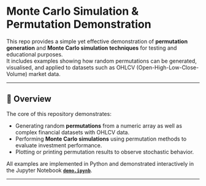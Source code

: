 # Monte Carlo Simulation & Permutation Demonstration

This repo provides a simple yet effective demonstration of **permutation generation** and **Monte Carlo simulation techniques** for testing and educational purposes.  
It includes examples showing how random permutations can be generated, visualised, and applied to datasets such as OHLCV (Open-High-Low-Close-Volume) market data.

---

## 📘 Overview

The core of this repository demonstrates:
- Generating random **permutations** from a numeric array as well as complex financial datasets with OHLCV data.
- Performing **Monte Carlo simulations** using permutation methods to evaluate investment performance.
- Plotting or printing permutation results to observe stochastic behavior.

All examples are implemented in Python and demonstrated interactively in the Jupyter Notebook **[`demo.ipynb`](demo.ipynb)**.


---



